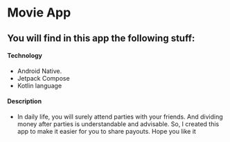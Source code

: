 # Movie App

## You will find in this app the following stuff:
#### Technology
* Android Native.
* Jetpack Compose
* Kotlin language

#### Description
* In daily life, you will surely attend parties with your friends. And dividing money after parties is understandable and advisable. So, I created this app to make it easier for you to share payouts. Hope you like it

